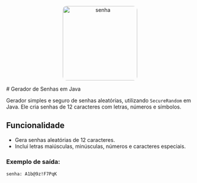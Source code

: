 <p align="center">
  <img src="https://github.com/ArturMaia/Gerador-de-senhas/blob/main/chave%20seguran%C3%A7a.jpg" alt="senha" style="width: 200px; border-radius: 10px;">
</p>
# Gerador de Senhas em Java

Gerador simples e seguro de senhas aleatórias, utilizando `SecureRandom` em Java. Ele cria senhas de 12 caracteres com letras, números e símbolos.

## Funcionalidade

- Gera senhas aleatórias de 12 caracteres.
- Inclui letras maiúsculas, minúsculas, números e caracteres especiais.

### Exemplo de saída:

```text
senha: A1b@9z!F7PqK

